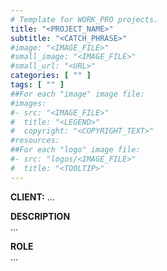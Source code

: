 ```yaml
---
# Template for WORK_PRO projects.
title: "<PROJECT_NAME>"
subtitle: "<CATCH_PHRASE>"
#image: "<IMAGE_FILE>"
#small_image: "<IMAGE_FILE>"
#small_url: "<URL>"
categories: [ "" ]
tags: [ "" ]
##For each "image" image file:
#images:
#- src: "<IMAGE_FILE>"
#  title: "<LEGEND>"
#  copyright: "<COPYRIGHT_TEXT>"
#resources:
##For each "logo" image file:
#- src: "logos/<IMAGE_FILE>"
#  title: "<TOOLTIP>"
---
```


<b>CLIENT:</b> ...<br>

<b>DESCRIPTION</b><br>
...<br>

<b>ROLE</b><br>
...<br>
